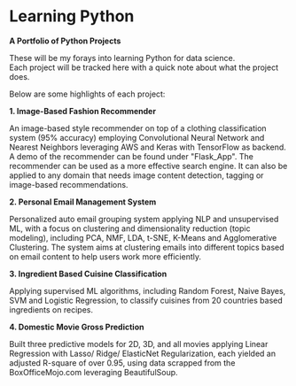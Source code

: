 # Learning Python 
**A Portfolio of Python Projects**

These will be my forays into learning Python for data science.   
Each project will be tracked here with a quick note about what the project does. 

Below are some highlights of each project: 

**1. Image-Based Fashion Recommender**   

An image-based style recommender on top of a clothing classification system (95% accuracy) employing Convolutional Neural Network and Nearest Neighbors leveraging AWS and Keras with TensorFlow as backend. A demo of the recommender can be found under "Flask_App". The recommender can be used as a more effective search engine. It can also be applied to any domain that needs image content detection, tagging or image-based recommendations. 

**2. Personal Email Management System**   

Personalized auto email grouping system applying NLP and unsupervised ML, with a focus on clustering and dimensionality reduction (topic modeling), including PCA, NMF, LDA, t-SNE, K-Means and Agglomerative Clustering. The system aims at clustering emails into different topics based on email content to help users work more efficiently. 

**3. Ingredient Based Cuisine Classification**   

Applying supervised ML algorithms, including Random Forest, Naive Bayes, SVM and Logistic Regression, to classify cuisines from 20 countries based ingredients on recipes. 

**4. Domestic Movie Gross Prediction**   

Built three predictive models for 2D, 3D, and all movies applying Linear Regression with Lasso/ Ridge/ ElasticNet Regularization, each yielded an adjusted R-square of over 0.95, using data scrapped from the BoxOfficeMojo.com leveraging BeautifulSoup. 
